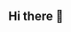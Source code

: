## Hi there 👋

<!--
**thwlruss10/thwlruss10** is a ✨ _special_ ✨ repository because its `README.md` (this file) appears on your GitHub profile.

Here are some ideas to get you started:

- 🔭 I’m currently working on digital image processing
- 🌱 I’m currently learning GitHub
- 👯 I’m looking to collaborate on VQA pipeline
- 🤔 I’m looking for help with documentation
- 💬 Ask me about my akita
- 📫 How to reach me: holla
- 😄 Pronouns: yo dawg
- ⚡ Fun fact: should go back to painting
-->
